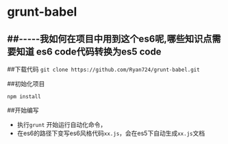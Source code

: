 # grunt-babel
##-----我如何在项目中用到这个es6呢,哪些知识点需要知道
es6 code代码转换为es5 code
-------------------------------------------------------
##下载代码
`git clone https://github.com/Ryan724/grunt-babel.git`

##初始化项目

`npm install`

##开始编写
- 执行`grunt` 开始运行自动化命令，
- 在es6的路径下变写es6风格代码`xx.js`，会在es5下自动生成`xx.js`文档
